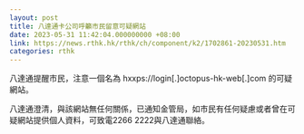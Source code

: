 ```yaml
---
layout: post
title: 八達通卡公司呼籲市民留意可疑網站
date: 2023-05-31 11:42:04.000000000 +08:00
link: https://news.rthk.hk/rthk/ch/component/k2/1702861-20230531.htm
categories: rthk
---
```


八達通提醒市民，注意一個名為 hxxps://login[.]octopus-hk-web[.]com 的可疑網站。

八達通澄清，與該網站無任何關係，已通知金管局，如市民有任何疑慮或者曾在可疑網站提供個人資料，可致電2266 2222與八達通聯絡。
